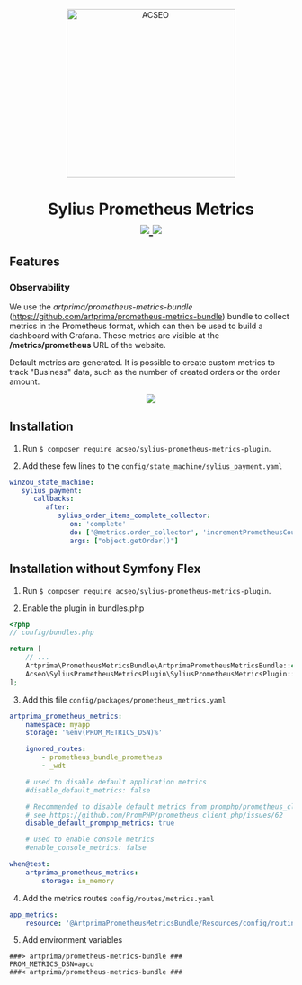 <p align="center">
    <a href="https://www.acseo.fr" target="_blank">
        <img src="[https://www.acseo.fr/assets/img/logo-200.png](https://www.acseo.fr/wp-content/uploads/2024/01/logo-1.png" alt="ACSEO" style="width: 300px"/>
    </a>
</p>
<h1 align="center">
Sylius Prometheus Metrics
<br />
    <a href="https://packagist.org/packages/acseo/sylius-prometheus-metrics-plugin" title="License" target="_blank">
        <img src="https://img.shields.io/packagist/l/acseo/sylius-prometheus-metrics-plugin.svg" />
    </a>
    <a href="https://packagist.org/packages/acseo/sylius-prometheus-metrics-plugin" title="Version" target="_blank">
        <img src="https://img.shields.io/packagist/v/acseo/sylius-prometheus-metrics-plugin.svg" />
    </a>
</h1>

## Features

### Observability

We use the _artprima/prometheus-metrics-bundle_ (https://github.com/artprima/prometheus-metrics-bundle) bundle to collect metrics in the Prometheus format, which can then be used to build a dashboard with Grafana.
These metrics are visible at the **/metrics/prometheus** URL of the website.

Default metrics are generated. It is possible to create custom metrics to track "Business" data, such as the number of created orders or the order amount.

<p align="center">
	<img src="https://prometheus.io/assets/grafana_prometheus.png"/>
</p>


## Installation

1. Run `$ composer require acseo/sylius-prometheus-metrics-plugin`.

2. Add these few lines to the `config/state_machine/sylius_payment.yaml`

```yaml
winzou_state_machine:
   sylius_payment:
      callbacks:
         after:
            sylius_order_items_complete_collector:
               on: 'complete'
               do: ['@metrics.order_collector', 'incrementPrometheusCounters']
               args: ["object.getOrder()"]
```


## Installation without Symfony Flex 

1. Run `$ composer require acseo/sylius-prometheus-metrics-plugin`.

2. Enable the plugin in bundles.php
```php
<?php
// config/bundles.php

return [
    // ...
    Artprima\PrometheusMetricsBundle\ArtprimaPrometheusMetricsBundle::class => ['all' => true],
    Acseo\SyliusPrometheusMetricsPlugin\SyliusPrometheusMetricsPlugin::class => ['all' => true],
];
```

3. Add this file `config/packages/prometheus_metrics.yaml`

```yaml
artprima_prometheus_metrics:
    namespace: myapp
    storage: '%env(PROM_METRICS_DSN)%'

    ignored_routes:
        - prometheus_bundle_prometheus
        - _wdt

    # used to disable default application metrics
    #disable_default_metrics: false

    # Recommended to disable default metrics from promphp/prometheus_client_php
    # see https://github.com/PromPHP/prometheus_client_php/issues/62
    disable_default_promphp_metrics: true

    # used to enable console metrics
    #enable_console_metrics: false

when@test:
    artprima_prometheus_metrics:
        storage: in_memory
```


4. Add the metrics routes `config/routes/metrics.yaml`

```yaml
app_metrics:
    resource: '@ArtprimaPrometheusMetricsBundle/Resources/config/routing.xml'
```



5. Add environment variables 

```
###> artprima/prometheus-metrics-bundle ###
PROM_METRICS_DSN=apcu
###< artprima/prometheus-metrics-bundle ###
```
